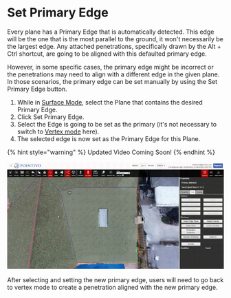 # Set Primary Edge

Every plane has a Primary Edge that is automatically detected. This edge will be the one that is the most parallel to the ground, it won't necessarily be the largest edge. Any attached penetrations, specifically drawn by the Alt + Ctrl shortcut, are going to be aligned with this defaulted primary edge.

However, in some specific cases, the primary edge might be incorrect or the penetrations may need to align with a different edge in the given plane. In those scenarios, the primary edge can be set manually by using the Set Primary Edge button.

1. While in [Surface Mode](../../mode/surface-mode.md), select the Plane that contains the desired Primary Edge.
2. Click Set Primary Edge.
3. Select the Edge is going to be set as the primary \(it's not necessary to switch to [Vertex mode](../../mode/vertex-mode.md) here\).
4. The selected edge is now set as the Primary Edge for this Plane.

{% hint style="warning" %}
Updated Video Coming Soon!
{% endhint %}

![](../../.gitbook/assets/set-primary-edge.gif)

After selecting and setting the new primary edge, users will need to go back to vertex mode to create a penetration aligned with the new primary edge.

